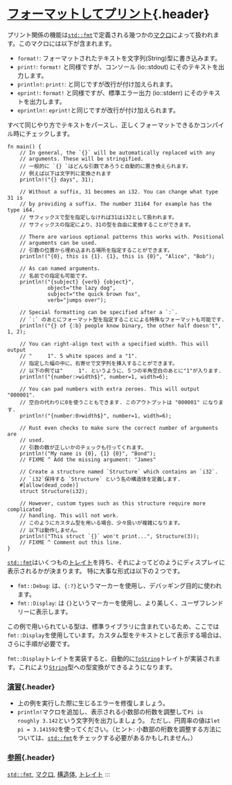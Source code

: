 # [フォーマットしてプリント](#フォーマットしてプリント){.header}

プリント関係の機能は[`std::fmt`](https://doc.rust-lang.org/std/fmt/)で定義される幾つかの[マクロ](../macros.html)によって扱われます。このマクロには以下が含まれます。

-   `format!`:
    フォーマットされたテキストを文字列(String)型に書き込みます。
-   `print!`: `format!` と同様ですが、コンソール (io::stdout)
    にそのテキストを出力します。
-   `println!`: `print!`: と同じですが改行が付け加えられます。
-   `eprint!`: `format!` と同様ですが、標準エラー出力 (io::stderr)
    にそのテキストを出力します。
-   `eprintln!`: `eprint!`と同じですが改行が付け加えられます。

すべて同じやり方でテキストをパースし、正しくフォーマットできるかコンパイル時にチェックします。

    fn main() {
        // In general, the `{}` will be automatically replaced with any
        // arguments. These will be stringified.
        // 一般的に `{} `はどんな引数であろうと自動的に置き換えられます。
        // 例えば以下は文字列に変換されます
        println!("{} days", 31);

        // Without a suffix, 31 becomes an i32. You can change what type 31 is
        // by providing a suffix. The number 31i64 for example has the type i64.
        // サフィックスで型を指定しなければ31はi32として扱われます。
        // サフィックスの指定により、31の型を自由に変換することができます。

        // There are various optional patterns this works with. Positional
        // arguments can be used.
        // 引数の位置から埋め込まれる場所を指定することができます。
        println!("{0}, this is {1}. {1}, this is {0}", "Alice", "Bob");

        // As can named arguments.
        // 名前での指定も可能です。
        println!("{subject} {verb} {object}",
                 object="the lazy dog",
                 subject="the quick brown fox",
                 verb="jumps over");

        // Special formatting can be specified after a `:`.
        // `:` のあとにフォーマット型を指定することによる特殊なフォーマットも可能です.
        println!("{} of {:b} people know binary, the other half doesn't", 1, 2);

        // You can right-align text with a specified width. This will output
        // "     1". 5 white spaces and a "1".
        // 指定した幅の中に、右寄せで文字列を挿入することができます。
        // 以下の例では"     1". というように、５つの半角空白のあとに"1"が入ります.
        println!("{number:>width$}", number=1, width=6);

        // You can pad numbers with extra zeroes. This will output "000001".
        // 空白の代わりに0を使うこともできます. このアウトプットは "000001" になります.
        println!("{number:0>width$}", number=1, width=6);

        // Rust even checks to make sure the correct number of arguments are
        // used.
        // 引数の数が正しいかのチェックも行ってくれます。
        println!("My name is {0}, {1} {0}", "Bond");
        // FIXME ^ Add the missing argument: "James"

        // Create a structure named `Structure` which contains an `i32`.
        // `i32`保持する `Structure` という名の構造体を定義します.
        #[allow(dead_code)]
        struct Structure(i32);

        // However, custom types such as this structure require more complicated
        // handling. This will not work.
        // このようにカスタム型を用いる場合、少々扱いが複雑になります。
        // 以下は動作しません。
        println!("This struct `{}` won't print...", Structure(3));
        // FIXME ^ Comment out this line.
    }

[`std::fmt`](https://doc.rust-lang.org/std/fmt/)はいくつもの[トレイト](https://doc.rust-lang.org/std/fmt/#formatting-traits)を持ち、それによってどのようにディスプレイに表示されるかが決まります。
特に大事な形式は以下の２つです。

-   `fmt::Debug`:
    は、`{:?}`というマーカーを使用し、デバッギング目的に使われます。
-   `fmt::Display`: は
    `{}`というマーカーを使用し、より美しく、ユーザフレンドリーに表示します。

この例で用いられている型は、標準ライブラリに含まれているため、ここでは`fmt::Display`を使用しています。カスタム型をテキストとして表示する場合は、さらに手順が必要です。

`fmt::Display`トレイトを実装すると、自動的に[`ToString`](https://doc.rust-lang.org/std/string/trait.ToString.html)トレイトが実装されます。これにより[`String`](../std/str.html)型への型変換ができるようになります。

### [演習](#演習){.header}

-   上の例を実行した際に生じるエラーを修復しましょう。
-   `println!`マクロを追加し、表示される小数部の桁数を調整して`Pi is roughly 3.142`という文字列を出力しましょう。
    ただし、円周率の値は`let pi = 3.141592`を使ってください。（ヒント:
    小数部の桁数を調整する方法については、[`std::fmt`](https://doc.rust-lang.org/std/fmt/)をチェックする必要があるかもしれません。）

### [参照](#参照){.header}

[`std::fmt`](https://doc.rust-lang.org/std/fmt/),
[マクロ](../macros.html), [構造体](../custom_types/structs.html),
[トレイト](https://doc.rust-lang.org/std/fmt/#formatting-traits)
:::

